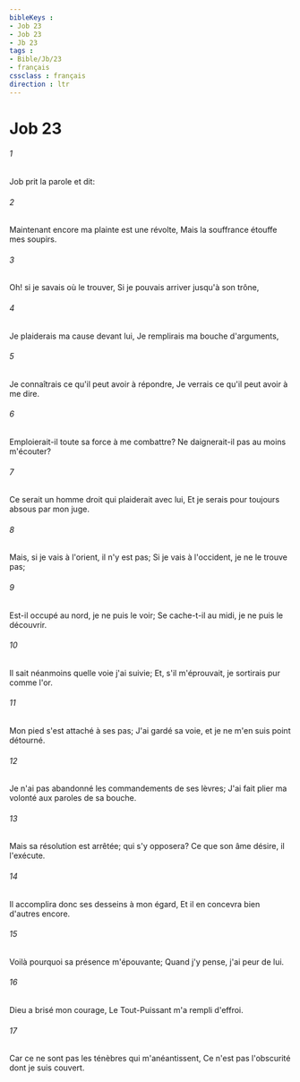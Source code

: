 ```yaml
---
bibleKeys : 
- Job 23
- Job 23
- Jb 23
tags : 
- Bible/Jb/23
- français
cssclass : français
direction : ltr
---
```


# Job 23

###### 1
Job prit la parole et dit:
###### 2
Maintenant encore ma plainte est une révolte, Mais la souffrance étouffe mes soupirs.
###### 3
Oh! si je savais où le trouver, Si je pouvais arriver jusqu'à son trône,
###### 4
Je plaiderais ma cause devant lui, Je remplirais ma bouche d'arguments,
###### 5
Je connaîtrais ce qu'il peut avoir à répondre, Je verrais ce qu'il peut avoir à me dire.
###### 6
Emploierait-il toute sa force à me combattre? Ne daignerait-il pas au moins m'écouter?
###### 7
Ce serait un homme droit qui plaiderait avec lui, Et je serais pour toujours absous par mon juge.
###### 8
Mais, si je vais à l'orient, il n'y est pas; Si je vais à l'occident, je ne le trouve pas;
###### 9
Est-il occupé au nord, je ne puis le voir; Se cache-t-il au midi, je ne puis le découvrir.
###### 10
Il sait néanmoins quelle voie j'ai suivie; Et, s'il m'éprouvait, je sortirais pur comme l'or.
###### 11
Mon pied s'est attaché à ses pas; J'ai gardé sa voie, et je ne m'en suis point détourné.
###### 12
Je n'ai pas abandonné les commandements de ses lèvres; J'ai fait plier ma volonté aux paroles de sa bouche.
###### 13
Mais sa résolution est arrêtée; qui s'y opposera? Ce que son âme désire, il l'exécute.
###### 14
Il accomplira donc ses desseins à mon égard, Et il en concevra bien d'autres encore.
###### 15
Voilà pourquoi sa présence m'épouvante; Quand j'y pense, j'ai peur de lui.
###### 16
Dieu a brisé mon courage, Le Tout-Puissant m'a rempli d'effroi.
###### 17
Car ce ne sont pas les ténèbres qui m'anéantissent, Ce n'est pas l'obscurité dont je suis couvert.
